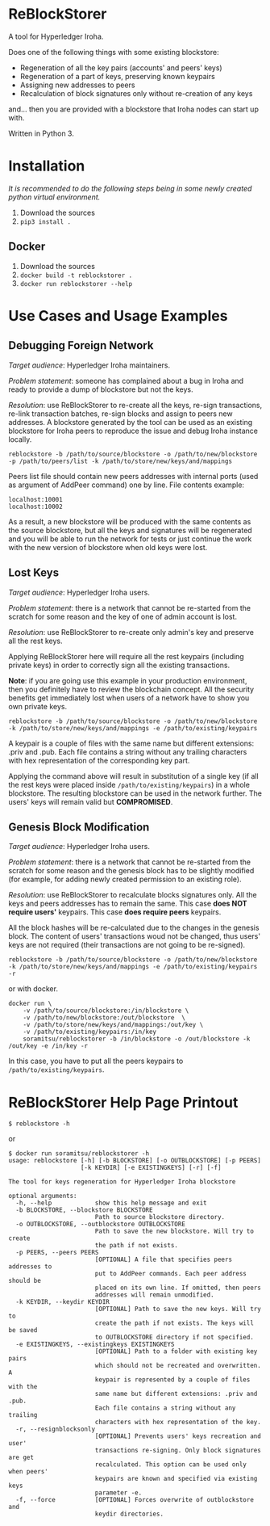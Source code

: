# ReBlockStorer

A tool for Hyperledger Iroha.

Does one of the following things with some existing blockstore:
* Regeneration of all the key pairs (accounts' and peers' keys)
* Regeneration of a part of keys, preserving known keypairs
* Assigning new addresses to peers
* Recalculation of block signatures only without re-creation of any keys

and... then you are provided with a blockstore that Iroha nodes can start up with.

Written in Python 3.

# Installation

*It is recommended to do the following steps being in some newly created python virtual environment.*

1. Download the sources
2. `pip3 install .`

## Docker

1. Download the sources
2. `docker build -t reblockstorer .`
3. `docker run reblockstorer --help`

# Use Cases and Usage Examples

## Debugging Foreign Network

*Target audience*: Hyperledger Iroha maintainers.

*Problem statement*: someone has complained about a bug in Iroha and ready to provide a dump of blockstore but not the keys.

*Resolution*: use ReBlockStorer to re-create all the keys, re-sign transactions, re-link transaction batches, re-sign blocks and assign to peers new addresses.
A blockstore generated by the tool can be used as an existing blockstore for Iroha peers to reproduce the issue and debug Iroha instance locally.

`reblockstore -b /path/to/source/blockstore -o /path/to/new/blockstore -p /path/to/peers/list -k /path/to/store/new/keys/and/mappings`

Peers list file should contain new peers addresses with internal ports (used as argument of AddPeer command) one by line.
File contents example:
```
localhost:10001
localhost:10002
```

As a result, a new blockstore will be produced with the same contents as the source blockstore, but all the keys and signatures will be regenerated and you will be able to run the network for tests or just continue the work with the new version of blockstore when old keys were lost.

## Lost Keys

*Target audience*: Hyperledger Iroha users.

*Problem statement*: there is a network that cannot be re-started from the scratch for some reason and the key of one of admin account is lost.

*Resolution*: use ReBlockStorer to re-create only admin's key and preserve all the rest keys.

Applying ReBlockStorer here will require all the rest keypairs (including private keys) in order to correctly sign all the existing transactions.

**Note**: if you are going use this example in your production environment, then you definitely have to review the blockchain concept.
All the security benefits get immediately lost when users of a network have to show you own private keys.

`reblockstore -b /path/to/source/blockstore -o /path/to/new/blockstore -k /path/to/store/new/keys/and/mappings -e /path/to/existing/keypairs`

A keypair is a couple of files with the same name but different extensions: .priv and .pub.
Each file contains a string without any trailing characters with hex representation of the corresponding key part.

Applying the command above will result in substitution of a single key (if all the rest keys were placed inside `/path/to/existing/keypairs`) in a whole blockstore.
The resulting blockstore can be used in the network further.
The users' keys will remain valid but **COMPROMISED**.

## Genesis Block Modification

*Target audience*: Hyperledger Iroha users.

*Problem statement*: there is a network that cannot be re-started from the scratch for some reason and the genesis block has to be slightly modified
(for example, for adding newly created permission to an existing role).

*Resolution*: use ReBlockStorer to recalculate blocks signatures only.
All the keys and peers addresses has to remain the same.
This case **does NOT require users'** keypairs.
This case **does require peers** keypairs.

All the block hashes will be re-calculated due to the changes in the genesis block.
The content of users' transactions woud not be changed, thus users' keys are not required (their transactions are not going to be re-signed).

`reblockstore -b /path/to/source/blockstore -o /path/to/new/blockstore -k /path/to/store/new/keys/and/mappings -e /path/to/existing/keypairs -r`

or with docker.

```
docker run \
    -v /path/to/source/blockstore:/in/blockstore \
    -v /path/to/new/blockstore:/out/blockstore  \
    -v /path/to/store/new/keys/and/mappings:/out/key \
    -v /path/to/existing/keypairs:/in/key
    soramitsu/reblockstorer -b /in/blockstore -o /out/blockstore -k /out/key -e /in/key -r
```

In this case, you have to put all the peers keypairs to `/path/to/existing/keypairs`.

# ReBlockStorer Help Page Printout

```
$ reblockstore -h
```

or

```
$ docker run soramitsu/reblockstorer -h
usage: reblockstore [-h] [-b BLOCKSTORE] [-o OUTBLOCKSTORE] [-p PEERS]
                    [-k KEYDIR] [-e EXISTINGKEYS] [-r] [-f]

The tool for keys regeneration for Hyperledger Iroha blockstore

optional arguments:
  -h, --help            show this help message and exit
  -b BLOCKSTORE, --blockstore BLOCKSTORE
                        Path to source blockstore directory.
  -o OUTBLOCKSTORE, --outblockstore OUTBLOCKSTORE
                        Path to save the new blockstore. Will try to create
                        the path if not exists.
  -p PEERS, --peers PEERS
                        [OPTIONAL] A file that specifies peers addresses to
                        put to AddPeer commands. Each peer address should be
                        placed on its own line. If omitted, then peers
                        addresses will remain unmodified.
  -k KEYDIR, --keydir KEYDIR
                        [OPTIONAL] Path to save the new keys. Will try to
                        create the path if not exists. The keys will be saved
                        to OUTBLOCKSTORE directory if not specified.
  -e EXISTINGKEYS, --existingkeys EXISTINGKEYS
                        [OPTIONAL] Path to a folder with existing key pairs
                        which should not be recreated and overwritten. A
                        keypair is represented by a couple of files with the
                        same name but different extensions: .priv and .pub.
                        Each file contains a string without any trailing
                        characters with hex representation of the key.
  -r, --resignblocksonly
                        [OPTIONAL] Prevents users' keys recreation and user'
                        transactions re-signing. Only block signatures are get
                        recalculated. This option can be used only when peers'
                        keypairs are known and specified via existing keys
                        parameter -e.
  -f, --force           [OPTIONAL] Forces overwrite of outblockstore and
                        keydir directories.
```
